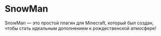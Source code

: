 # SnowMan
SnowMan — это простой плагин для Minecraft, который был создан, чтобы стать идеальным дополнением к рождественской атмосфере!
